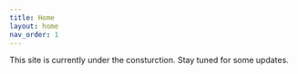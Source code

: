 ```yaml
---
title: Home
layout: home
nav_order: 1
---
```

This site is currently under the consturction. Stay tuned for some updates.
